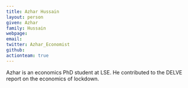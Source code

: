 ```yaml
---
title: Azhar Hussain
layout: person
given: Azhar
family: Hussain
webpage: 
email: 
twitter: Azhar_Economist
github: 
actionteam: true
---
```


Azhar is an economics PhD student at LSE. He contributed to the DELVE report on the economics of lockdown.
